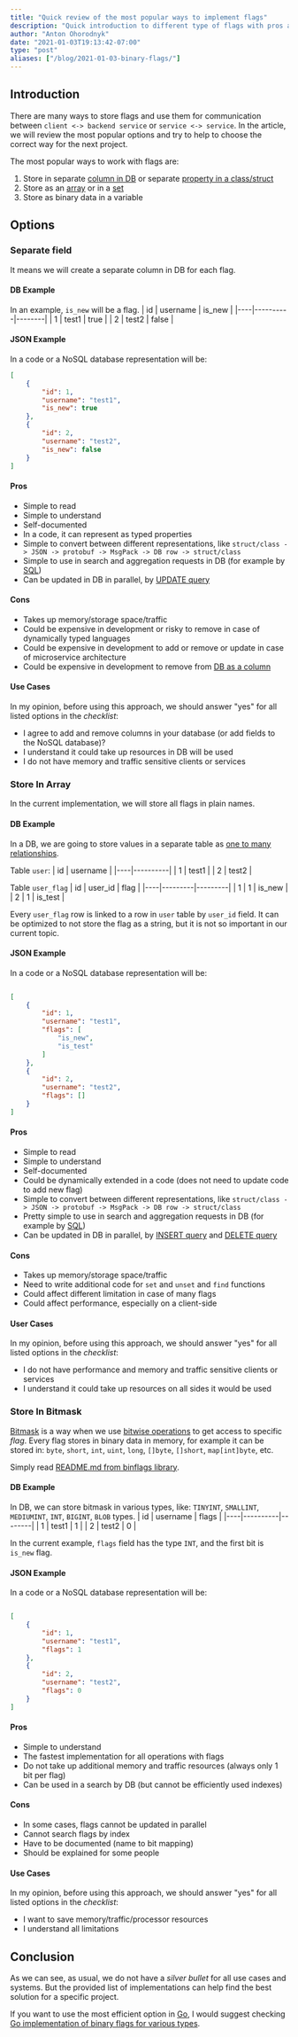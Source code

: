 ```yaml
---
title: "Quick review of the most popular ways to implement flags"
description: "Quick introduction to different type of flags with pros and cons"
author: "Anton Ohorodnyk"
date: "2021-01-03T19:13:42-07:00"
type: "post"
aliases: ["/blog/2021-01-03-binary-flags/"]
---
```

## Introduction

There are many ways to store flags and use them for communication between `client <-> backend service` or `service <-> service`. In the article, we will review the most popular options and try to help to choose the correct way for the next project.

The most popular ways to work with flags are:

1. Store in separate [column in DB](https://en.wikipedia.org/wiki/Column_(database)) or separate [property in a class/struct](https://en.wikipedia.org/wiki/Property_(programming))
1. Store as an [array](https://en.wikipedia.org/wiki/Array_data_structure) or in a [set](https://en.wikipedia.org/wiki/Set_(abstract_data_type))
1. Store as binary data in a variable

## Options

### Separate field

It means we will create a separate column in DB for each flag.

#### DB Example

In an example, `is_new` will be a flag.
| id | username | is_new |
|----|----------|--------|
| 1  | test1    | true   |
| 2  | test2    | false  |

#### JSON Example

In a code or a NoSQL database representation will be:

```json
[
	{
		"id": 1,
		"username": "test1",
		"is_new": true
	},
	{
		"id": 2,
		"username": "test2",
		"is_new": false
	}
]
```

#### Pros

* Simple to read
* Simple to understand
* Self-documented
* In a code, it can represent as typed properties
* Simple to convert between different representations, like `struct/class -> JSON -> protobuf -> MsgPack -> DB row -> struct/class`
* Simple to use in search and aggregation requests in DB (for example by [SQL](https://en.wikipedia.org/wiki/SQL))
* Can be updated in DB in parallel, by [UPDATE query](https://en.wikipedia.org/wiki/Update_(SQL))

#### Cons

* Takes up memory/storage space/traffic
* Could be expensive in development or risky to remove in case of dynamically typed languages
* Could be expensive in development to add or remove or update in case of microservice architecture
* Could be expensive in development to remove from [DB as a column](https://en.wikipedia.org/wiki/Column_(database))

#### Use Cases

In my opinion, before using this approach, we should answer "yes" for all listed options in the *checklist*:

* I agree to add and remove columns in your database (or add fields to the NoSQL database)?
* I understand it could take up resources in DB will be used
* I do not have memory and traffic sensitive clients or services

### Store In Array

In the current implementation, we will store all flags in plain names.

#### DB Example

In a DB, we are going to store values in a separate table as [one to many relationships](https://en.wikipedia.org/wiki/One-to-many_(data_model)).

Table `user`:
| id | username |
|----|----------|
| 1  | test1    |
| 2  | test2    |

Table `user_flag`
| id | user_id | flag    |
|----|---------|---------|
| 1  | 1       | is_new  |
| 2  | 1       | is_test |

Every `user_flag` row is linked to a row in `user` table by `user_id` field.
It can be optimized to not store the flag as a string, but it is not so important in our current topic.

#### JSON Example

In a code or a NoSQL database representation will be:

```json

[
	{
		"id": 1,
		"username": "test1",
		"flags": [
			"is_new",
			"is_test"
		]
	},
	{
		"id": 2,
		"username": "test2",
		"flags": []
	}
]
```

#### Pros

* Simple to read
* Simple to understand
* Self-documented
* Could be dynamically extended in a code (does not need to update code to add new flag)
* Simple to convert between different representations, like `struct/class -> JSON -> protobuf -> MsgPack -> DB row -> struct/class`
* Pretty simple to use in search and aggregation requests in DB (for example by [SQL](https://en.wikipedia.org/wiki/SQL))
* Can be updated in DB in parallel, by [INSERT query](https://en.wikipedia.org/wiki/Insert_(SQL)) and [DELETE query](https://en.wikipedia.org/wiki/Delete_(SQL))

#### Cons

* Takes up memory/storage space/traffic
* Need to write additional code for `set` and `unset` and `find` functions
* Could affect different limitation in case of many flags
* Could affect performance, especially on a client-side

#### User Cases

In my opinion, before using this approach, we should answer "yes" for all listed options in the *checklist*:
* I do not have performance and memory and traffic sensitive clients or services
* I understand it could take up resources on all sides it would be used

### Store In Bitmask

[Bitmask](https://en.wikipedia.org/wiki/Mask_(computing)) is a way when we use [bitwise operations](https://en.wikipedia.org/wiki/Bitwise_operation) to get access to specific *flag*. Every flag stores in binary data in memory, for example it can be stored in: `byte`, `short`, `int`, `uint`, `long`, `[]byte`, `[]short`, `map[int]byte`, etc.

Simply read [README.md from binflags library](https://github.com/aohorodnyk/binflags/blob/main/README.md).

#### DB Example

In DB, we can store bitmask in various types, like: `TINYINT`, `SMALLINT`, `MEDIUMINT`, `INT`, `BIGINT`, `BLOB` types.
| id | username | flags  |
|----|----------|--------|
| 1  | test1    | 1      |
| 2  | test2    | 0      |

In the current example, `flags` field has the type `INT`, and the first bit is `is_new` flag.

#### JSON Example

In a code or a NoSQL database representation will be:

```json

[
	{
		"id": 1,
		"username": "test1",
		"flags": 1
	},
	{
		"id": 2,
		"username": "test2",
		"flags": 0
	}
]
```

#### Pros

* Simple to understand
* The fastest implementation for all operations with flags
* Do not take up additional memory and traffic resources (always only 1 bit per flag)
* Can be used in a search by DB (but cannot be efficiently used indexes)

#### Cons

* In some cases, flags cannot be updated in parallel
* Cannot search flags by index
* Have to be documented (name to bit mapping)
* Should be explained for some people

#### Use Cases

In my opinion, before using this approach, we should answer "yes" for all listed options in the *checklist*:

* I want to save memory/traffic/processor resources
* I understand all limitations

## Conclusion

As we can see, as usual, we do not have a *silver bullet* for all use cases and systems. But the provided list of implementations can help find the best solution for a specific project.

If you want to use the most efficient option in [Go](https://golang.org), I would suggest checking [Go implementation of binary flags for various types](https://github.com/aohorodnyk/binflags).
